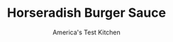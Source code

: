 ---
layout: ../../layouts/MarkdownPostLayout.astro
title: Horseradish Burger Sauce
author: America's Test Kitchen
pubDate: 2023-03-15
description: "Serve with our Grilled Pork Burgers."
image_url: https://res.cloudinary.com/hksqkdlah/image/upload/ar_1:1,c_fill,dpr_2.0,f_auto,fl_lossy.progressive.strip_profile,g_faces:auto,q_auto:low,w_344/24604_sfs-grilled-pork-burger-31
tags: ["Sauces"]
calories: 
protein: 
carbohydrates: 
fats: 
fiber: 
ingredients: ["1/4 cup, mayonnaise","2 tablespoons, sour cream","1—2 tablespoons, prepared horseradish","1 tablespoon, whole-grain mustard","1 , garlic clove, minced","Pinch, sugar",", Hot sauce"]
serves: 
time: "10 minutes"
instructions: ["Whisk mayonnaise, sour cream, horseradish, mustard, garlic, and sugar together in bowl. Season with salt, pepper, and hot sauce to taste."]
nutrition: undefined
notes: "Buy refrigerated prepared horseradish, not the shelf-stable kind, which contains preservatives and additives. Horseradish strength varies, so add it according to your taste."
---